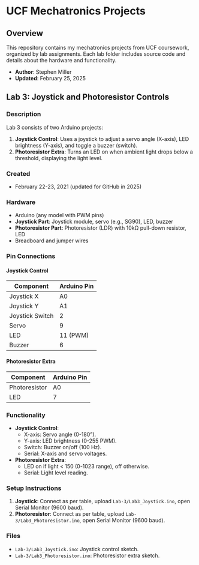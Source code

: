 # UCF Mechatronics Projects

## Overview
This repository contains my mechatronics projects from UCF coursework, organized by lab assignments. Each lab folder includes source code and details about the hardware and functionality.

- **Author**: Stephen Miller
- **Updated**: February 25, 2025

## Lab 3: Joystick and Photoresistor Controls

### Description
Lab 3 consists of two Arduino projects:
1. **Joystick Control**: Uses a joystick to adjust a servo angle (X-axis), LED brightness (Y-axis), and toggle a buzzer (switch).
2. **Photoresistor Extra**: Turns an LED on when ambient light drops below a threshold, displaying the light level.

### Created
- February 22-23, 2021 (updated for GitHub in 2025)

### Hardware
- Arduino (any model with PWM pins)
- **Joystick Part**: Joystick module, servo (e.g., SG90), LED, buzzer
- **Photoresistor Part**: Photoresistor (LDR) with 10kΩ pull-down resistor, LED
- Breadboard and jumper wires

### Pin Connections
#### Joystick Control
| Component       | Arduino Pin |
|-----------------|-------------|
| Joystick X      | A0          |
| Joystick Y      | A1          |
| Joystick Switch | 2           |
| Servo           | 9           |
| LED             | 11 (PWM)    |
| Buzzer          | 6           |

#### Photoresistor Extra
| Component    | Arduino Pin |
|--------------|-------------|
| Photoresistor| A0          |
| LED          | 7           |

### Functionality
- **Joystick Control**:
  - X-axis: Servo angle (0-180°).
  - Y-axis: LED brightness (0-255 PWM).
  - Switch: Buzzer on/off (100 Hz).
  - Serial: X-axis and servo voltages.
- **Photoresistor Extra**:
  - LED on if light < 150 (0-1023 range), off otherwise.
  - Serial: Light level reading.

### Setup Instructions
1. **Joystick**: Connect as per table, upload `Lab-3/Lab3_Joystick.ino`, open Serial Monitor (9600 baud).
2. **Photoresistor**: Connect as per table, upload `Lab-3/Lab3_Photoresistor.ino`, open Serial Monitor (9600 baud).

### Files
- `Lab-3/Lab3_Joystick.ino`: Joystick control sketch.
- `Lab-3/Lab3_Photoresistor.ino`: Photoresistor extra sketch.